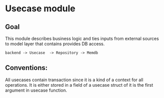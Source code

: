 # Usecase module

## Goal

This module describes business logic and ties inputs from external sources to model layer that contains provides DB
access.

```
backend -> Usecase  -> Repository -> Memdb

```

## Conventions:

All usecases contain transaction since it is a kind of a context for all operations. It is either stored in a field of a
usecase struct of it is the first argument in usecase function.
